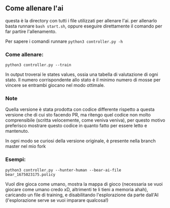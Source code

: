 ## Come allenare l'ai 

questa è la directory con tutti i file utilizzati per allenare l'ai.
per allenarlo basta runnare `bash start.sh`, oppure eseguire direttamente il comando per far partire l'allenamento. 

Per sapere i comandi runnare `python3 controller.py -h`

### Come allenare:

`python3 controller.py --train`


In output troverai le states values, ossia una tabella di valutazione di ogni stato.
Il numero corrispondente allo stato è il minimo numero di mosse per vincere se entrambi
giocano nel modo ottimale.

### Note
Quella versione è stata prodotta con codice differente rispetto a questa versione che di cui sto facendo PR, ma ritengo quel codice non molto comprensibile (scritta velocemente, come veniva veniva), per questo motivo preferisco mostrare questo codice in quanto fatto per essere letto e mantenuto. 

In ogni modo se curiosi della versione originale, è presente nella branch master nel mio fork

### Esempi:

`python3 controller.py --hunter-human --bear-ai-file bear_1675023175.policy `

Vuol dire gioca come umano, mostra la mappa di gioco (necessaria se vuoi giocare come umano credo xD, altrimenti te li tieni a memoria ahah), caricando un file di training, e disabilitando l'esplorazione da parte dall'AI (l'esplorazione serve se vuoi imparare qualcosa!)